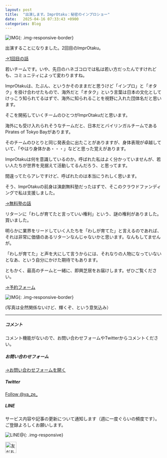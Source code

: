 ```yaml
---
layout: post
title:  "出演します。ImprOtaku：秘密のインプロショー"
date:   2025-04-16 07:33:43 +0900
categories: Blog
---
```



![IMG]({{site.baseurl}}/img/2025/20250416_01.jpg){: .img-responsive-border}

出演することになりました。2回目のImprOtaku。

[→1回目の話](https://naoshigenakanoyaze.github.io/blog/2023/12/22/ImprOtaku/)

若いチームです。いや、先日のハネゴコロでは私は若い方だったんですけれども、コミュニティによって変わりますね。

ImprOtakuは、たぶん、というかそのままだと思うけど「インプロ」と「オタク」を掛け合わせたもので、海外だと「オタク」という言葉は日本の文化としてけっこう知られてるはずで、海外に知られることを視野に入れた団体名だと思います。

そこを開拓していくチームのひとつがImprOtakuだと思います。

海外にも受け入れられそうなチームだと、日本だとバイリンガルチームであるPirates of Tokyo Bayがあります。

そのチームのひとりと同じ発表会に出たことがありますが、身体表現が卓越していて、「やはり身体かあ・・・」などと思った覚えがあります。

ImprOtakuは何を意識しているのか。呼ばれた私はよく分かっていませんが、若い人たちが世界を見据えて活動してるんだろう、と思ってます。

間違ってたらアレですけど、呼ばれたのは本当にうれしく思います。

そう、ImprOtakuの前身は演劇無料塾だったはずで、そこのクラウドファンディングで私は支援しました。

[→無料塾の話](https://camp-fire.jp/projects/648089/view)

リターンに「わしが育てたと言っていい権利」という、謎の権利がありました。買いました。

明らかに業界をリードしていく人たちを「わしが育てた」と言えるのであれば、それは非常に価値のあるリターンなんじゃないかと思います。なんもしてませんが。

「わしが育てた」と声を大にして言うからには、それなりの人物になっていないとなあ、という自分にかけた期待でもあります。

ともかく、最高のチームと一緒に、即興芝居をお届けします。ぜひご覧ください。

[→予約フォーム](https://peatix.com/event/4328872)




![IMG]({{site.baseurl}}/img/2025/20250416_02.jpg){: .img-responsive-border}

(写真は全然関係ないけど、輝くぞ、という意気込み）



---
##### コメント
コメント機能がないので、お問い合わせフォームやTwitterからコメントください。

##### お問い合わせフォーム
[→お問い合わせフォームを開く]({{site.baseurl}}/docs/contact/)

##### Twitter

<a href="https://twitter.com/ya_ze_?ref_src=twsrc%5Etfw" class="twitter-follow-button" data-show-count="false">Follow @ya_ze_</a><script async src="https://platform.twitter.com/widgets.js" charset="utf-8"></script>


##### LINE

サービス内容や記事の更新について通知します（週に一度ぐらいの頻度です）。
ご登録よろしくお願いします。

![LINE@]({{site.baseurl}}/img/lineat.png){: .img-responsive}

<a href="https://line.me/R/ti/p/%40tqt3140x"><img height="36" border="0" alt="友だち追加" src="https://scdn.line-apps.com/n/line_add_friends/btn/ja.png"></a>
